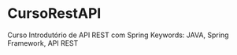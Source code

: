 # CursoRestAPI
Curso Introdutório de API REST com Spring
Keywords: JAVA, Spring Framework, API REST
